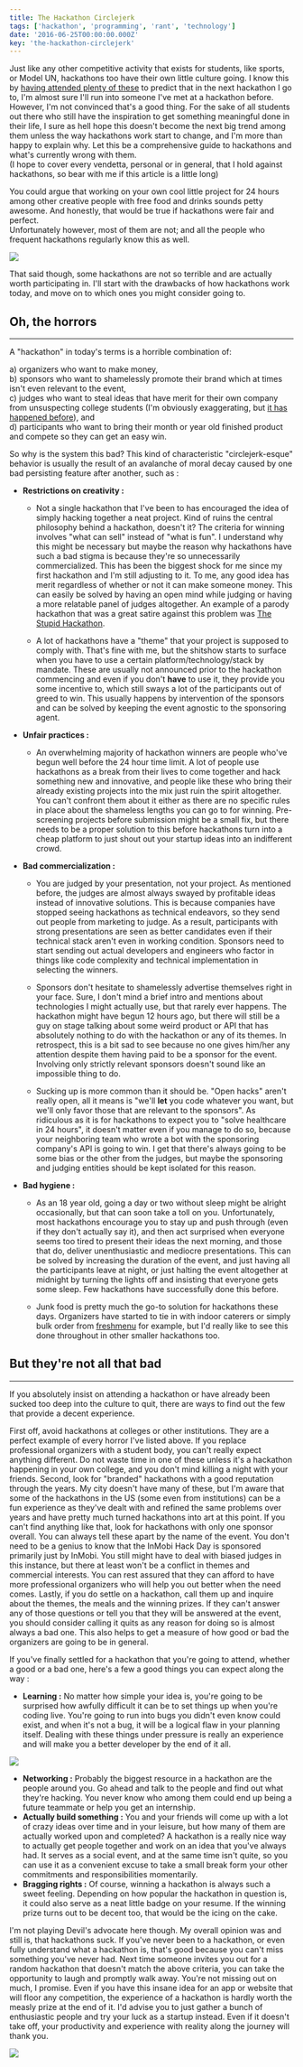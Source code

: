 ```yaml
---
title: The Hackathon Circlejerk
tags: ['hackathon', 'programming', 'rant', 'technology']
date: '2016-06-25T00:00:00.000Z'
key: 'the-hackathon-circlejerk'
---
```


Just like any other competitive activity that exists for students, like sports, or Model UN, hackathons too have their own little culture going. I know this by [having attended plenty of these](https://docs.google.com/document/d/1xRVgPUirFY9QNeKzdPKfi6RQtCG7YmtUJ4oeDSJ1Ols/edit) to predict that in the next hackathon I go to, I'm almost sure I'll run into someone I've met at a hackathon before. \
However, I'm not convinced that's a good thing. For the sake of all students out there who still have the inspiration to get something meaningful done in their life, I sure as hell hope this doesn't become the next big trend among them unless the way hackathons work start to change, and I'm more than happy to explain why. Let this be a comprehensive guide to hackathons and what's currently wrong with them. \
(I hope to cover every vendetta, personal or in general, that I hold against hackathons, so bear with me if this article is a little long)

You could argue that working on your own cool little project for 24 hours among other creative people with free food and drinks sounds petty awesome. And honestly, that would be true if hackathons were fair and perfect. \
Unfortunately however, most of them are not; and all the people who frequent hackathons regularly know this as well.

![](./hackathon-cartoon.jpg)

That said though, some hackathons are not so terrible and are actually worth participating in. I'll start with the drawbacks of how hackathons work today, and move on to which ones you might consider going to.

## Oh, the horrors

---

A "hackathon" in today's terms is a horrible combination of:

a) organizers who want to make money, \
b) sponsors who want to shamelessly promote their brand which at times isn't even relevant to the event, \
c) judges who want to steal ideas that have merit for their own company from unsuspecting college students (I'm obviously exaggerating, but [it has happened before](https://www.reddit.com/r/Bitcoin/comments/3c6jw7/warning_hackathon_winning_blockchain_based_idea/)), and \
d) participants who want to bring their month or year old finished product and compete so they can get an easy win.

So why is the system this bad? This kind of characteristic "circlejerk\-esque" behavior is usually the result of an avalanche of moral decay caused by one bad persisting feature after another, such as :

- **Restrictions on creativity :**

  - Not a single hackathon that I've been to has encouraged the idea of simply hacking together a neat project. Kind of ruins the central philosophy behind a hackathon, doesn't it? The criteria for winning involves "what can sell" instead of "what is fun". I understand why this might be necessary but maybe the reason why hackathons have such a bad stigma is because they're so unnecessarily commercialized. This has been the biggest shock for me since my first hackathon and I'm still adjusting to it. To me, any good idea has merit regardless of whether or not it can make someone money. This can easily be solved by having an open mind while judging or having a more relatable panel of judges altogether. An example of a parody hackathon that was a great satire against this problem was [The Stupid Hackathon](http://www.stupidhackathon.com/).

  - A lot of hackathons have a "theme" that your project is supposed to comply with. That's fine with me, but the shitshow starts to surface when you have to use a certain platform/technology/stack by mandate. These are usually not announced prior to the hackathon commencing and even if you don't **have** to use it, they provide you some incentive to, which still sways a lot of the participants out of greed to win. This usually happens by intervention of the sponsors and can be solved by keeping the event agnostic to the sponsoring agent.

- **Unfair practices :**

  - An overwhelming majority of hackathon winners are people who've begun well before the 24 hour time limit. A lot of people use hackathons as a break from their lives to come together and hack something new and innovative, and people like these who bring their already existing projects into the mix just ruin the spirit altogether. You can't confront them about it either as there are no specific rules in place about the shameless lengths you can go to for winning. Pre\-screening projects before submission might be a small fix, but there needs to be a proper solution to this before hackathons turn into a cheap platform to just shout out your startup ideas into an indifferent crowd.

- **Bad commercialization :**

  - You are judged by your presentation, not your project. As mentioned before, the judges are almost always swayed by profitable ideas instead of innovative solutions. This is because companies have stopped seeing hackathons as technical endeavors, so they send out people from marketing to judge. As a result, participants with strong presentations are seen as better candidates even if their technical stack aren't even in working condition. Sponsors need to start sending out actual developers and engineers who factor in things like code complexity and technical implementation in selecting the winners.

  - Sponsors don't hesitate to shamelessly advertise themselves right in your face. Sure, I don't mind a brief intro and mentions about technologies I might actually use, but that rarely ever happens. The hackathon might have begun 12 hours ago, but there will still be a guy on stage talking about some weird product or API that has absolutely nothing to do with the hackathon or any of its themes. In retrospect, this is a bit sad to see because no one gives him/her any attention despite them having paid to be a sponsor for the event. Involving only strictly relevant sponsors doesn't sound like an impossible thing to do.

  - Sucking up is more common than it should be. "Open hacks" aren't really open, all it means is "we'll **let** you code whatever you want, but we'll only favor those that are relevant to the sponsors". As ridiculous as it is for hackathons to expect you to "solve healthcare in 24 hours", it doesn't matter even if you manage to do so, because your neighboring team who wrote a bot with the sponsoring company's API is going to win. I get that there's always going to be some bias or the other from the judges, but maybe the sponsoring and judging entities should be kept isolated for this reason.

- **Bad hygiene :**

  - As an 18 year old, going a day or two without sleep might be alright occasionally, but that can soon take a toll on you. Unfortunately, most hackathons encourage you to stay up and push through (even if they don't actually say it), and then act surprised when everyone seems too tired to present their ideas the next morning, and those that do, deliver unenthusiastic and mediocre presentations. This can be solved by increasing the duration of the event, and just having all the participants leave at night, or just halting the event altogether at midnight by turning the lights off and insisting that everyone gets some sleep. Few hackathons have successfully done this before.

  - Junk food is pretty much the go\-to solution for hackathons these days. Organizers have started to tie in with indoor caterers or simply bulk order from [freshmenu](https://freshmenu.com/) for example, but I'd really like to see this done throughout in other smaller hackathons too.

## But they're not all that bad

---

If you absolutely insist on attending a hackathon or have already been sucked too deep into the culture to quit, there are ways to find out the few that provide a decent experience.

First off, avoid hackathons at colleges or other institutions. They are a perfect example of every horror I've listed above. If you replace professional organizers with a student body, you can't really expect anything different. Do not waste time in one of these unless it's a hackathon happening in your own college, and you don't mind killing a night with your friends.
Second, look for "branded" hackathons with a good reputation through the years. My city doesn't have many of these, but I'm aware that some of the hackathons in the US (some even from institutions) can be a fun experience as they've dealt with and refined the same problems over years and have pretty much turned hackathons into art at this point.
If you can't find anything like that, look for hackathons with only one sponsor overall. You can always tell these apart by the name of the event. You don't need to be a genius to know that the InMobi Hack Day is sponsored primarily just by InMobi. You still might have to deal with biased judges in this instance, but there at least won't be a conflict in themes and commercial interests. You can rest assured that they can afford to have more professional organizers who will help you out better when the need comes.
Lastly, if you do settle on a hackathon, call them up and inquire about the themes, the meals and the winning prizes. If they can't answer any of those questions or tell you that they will be answered at the event, you should consider calling it quits as any reason for doing so is almost always a bad one. This also helps to get a measure of how good or bad the organizers are going to be in general.

If you've finally settled for a hackathon that you're going to attend, whether a good or a bad one, here's a few a good things you can expect along the way :

- **Learning :** No matter how simple your idea is, you're going to be surprised how awfully difficult it can be to set things up when you're coding live. You're going to run into bugs you didn't even know could exist, and when it's not a bug, it will be a logical flaw in your planning itself. Dealing with these things under pressure is really an experience and will make you a better developer by the end of it all.

![](./hackathon-code.png)

- **Networking :** Probably the biggest resource in a hackathon are the people around you. Go ahead and talk to the people and find out what they're hacking. You never know who among them could end up being a future teammate or help you get an internship.
- **Actually build something :** You and your friends will come up with a lot of crazy ideas over time and in your leisure, but how many of them are actually worked upon and completed? A hackathon is a really nice way to actually get people together and work on an idea that you've always had. It serves as a social event, and at the same time isn't quite, so you can use it as a convenient excuse to take a small break form your other commitments and responsibilities momentarily.
- **Bragging rights :** Of course, winning a hackathon is always such a sweet feeling. Depending on how popular the hackathon in question is, it could also serve as a neat little badge on your resume. If the winning prize turns out to be decent too, that would be the icing on the cake.

I'm not playing Devil's advocate here though. My overall opinion was and still is, that hackathons suck.
If you've never been to a hackathon, or even fully understand what a hackathon is, that's good because you can't miss something you've never had. Next time someone invites you out for a random hackathon that doesn't match the above criteria, you can take the opportunity to laugh and promptly walk away. You're not missing out on much, I promise. Even if you have this insane idea for an app or website that will floor any competition, the experience of a hackathon is hardly worth the measly prize at the end of it. I'd advise you to just gather a bunch of enthusiastic people and try your luck as a startup instead. Even if it doesn't take off, your productivity and experience with reality along the journey will thank you.

[![](./circlejerk-definition.png)](https://www.urbandictionary.com/define.php?term=circle%20jerk)
